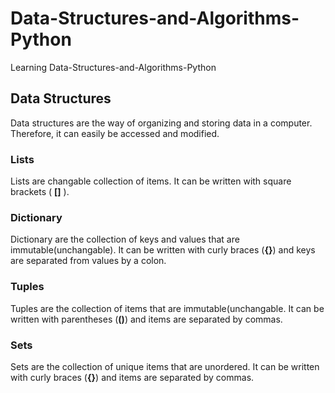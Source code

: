 # Data-Structures-and-Algorithms-Python

Learning Data-Structures-and-Algorithms-Python

## Data Structures

Data structures are the way of organizing and storing data in a computer. Therefore, it can easily be accessed and modified.

### Lists

Lists are changable collection of items. It can be written with square brackets ( **[]** ).

### Dictionary

Dictionary are the collection of keys and values that are immutable(unchangable). It can be written with curly braces (**{}**) and keys are separated from values by a colon.

### Tuples

Tuples are the collection of items that are immutable(unchangable. It can be written with parentheses (**()**) and items are separated by commas.

### Sets

Sets are the collection of unique items that are unordered. It can be written with curly braces (**{}**) and items are separated by commas.
